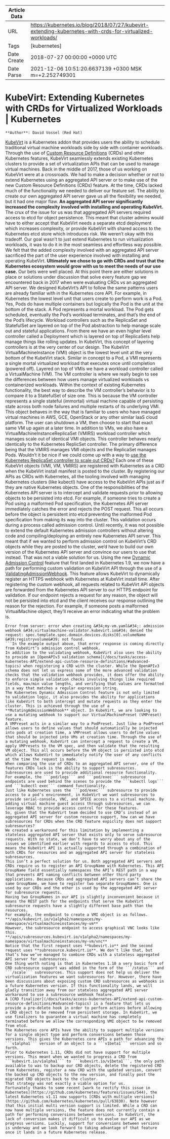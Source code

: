 |             Article Data             ||
| ----------------- | ----------------- |
| URL               | https://kubernetes.io/blog/2018/07/27/kubevirt-extending-kubernetes-with-crds-for-virtualized-workloads/        |
| Tags              | [kubernetes]       |
| Date Create       | 2018-07-27 00:00:00 &#43;0000 UTC |
| Date Parse        | 2021-12-06 10:51:20.6637139 &#43;0300 MSK m=&#43;2.252749301  |

# KubeVirt: Extending Kubernetes with CRDs for Virtualized Workloads | Kubernetes

	
	
	
	
	**Author**: David Vossel (Red Hat)
[KubeVirt](https://github.com/kubevirt/kubevirt) is a Kubernetes addon that provides users the ability to schedule traditional virtual machine workloads side by side with container workloads. Through the use of [Custom Resource Definitions](/docs/concepts/extend-Kubernetes/api-extension/custom-resources/) (CRDs) and other Kubernetes features, KubeVirt seamlessly extends existing Kubernetes clusters to provide a set of virtualization APIs that can be used to manage virtual machines.
Back in the middle of 2017, those of us working on KubeVirt were at a crossroads. We had to make a decision whether or not to extend Kubernetes using an aggregated API server or to make use of the new Custom Resource Definitions (CRDs) feature.
At the time, CRDs lacked much of the functionality we needed to deliver our feature set. The ability to create our own aggregated API server gave us all the flexibility we needed, but it had one major flaw. **An aggregated API server significantly increased the complexity involved with installing and operating KubeVirt.**
The crux of the issue for us was that aggregated API servers required access to etcd for object persistence. This meant that cluster admins would have to either accept that KubeVirt needs a separate etcd deployment which increases complexity, or provide KubeVirt with shared access to the Kubernetes etcd store which introduces risk.
We weren’t okay with this tradeoff. Our goal wasn’t to just extend Kubernetes to run virtualization workloads, it was to do it in the most seamless and effortless way possible. We felt that the added complexity involved with an aggregated API server sacrificed the part of the user experience involved with installing and operating KubeVirt.
**Ultimately we chose to go with CRDs and trust that the Kubernetes ecosystem would grow with us to meet the needs of our use case.** Our bets were well placed. At this point there are either solutions in place or solutions under discussion that solve every feature gap we encountered back in 2017 when were evaluating CRDs vs an aggregated API server.
We designed KubeVirt’s API to follow the same patterns users are already familiar with in the Kubernetes core API.
For example, in Kubernetes the lowest level unit that users create to perform work is a Pod. Yes, Pods do have multiple containers but logically the Pod is the unit at the bottom of the stack. A Pod represents a mortal workload. The Pod gets scheduled, eventually the Pod’s workload terminates, and that’s the end of the Pod’s lifecycle.
Workload controllers such as the ReplicaSet and StatefulSet are layered on top of the Pod abstraction to help manage scale out and stateful applications. From there we have an even higher level controller called a Deployment which is layered on top of ReplicaSets help manage things like rolling updates.
In KubeVirt, this concept of layering controllers is at the very center of our design. The KubeVirt VirtualMachineInstance (VMI) object is the lowest level unit at the very bottom of the KubeVirt stack. Similar in concept to a Pod, a VMI represents a single mortal virtualized workload that executes once until completion (powered off).
Layered on top of VMIs we have a workload controller called a VirtualMachine (VM). The VM controller is where we really begin to see the differences between how users manage virtualized workloads vs containerized workloads. Within the context of existing Kubernetes functionality, the best way to describe the VM controller’s behavior is to compare it to a StatefulSet of size one. This is because the VM controller represents a single stateful (immortal) virtual machine capable of persisting state across both node failures and multiple restarts of its underlying VMI. This object behaves in the way that is familiar to users who have managed virtual machines in AWS, GCE, OpenStack or any other similar IaaS cloud platform. The user can shutdown a VM, then choose to start that exact same VM up again at a later time.
In addition to VMs, we also have a VirtualMachineInstanceReplicaSet (VMIRS) workload controller which manages scale out of identical VMI objects. This controller behaves nearly identically to the Kubernetes ReplicSet controller. The primary difference being that the VMIRS manages VMI objects and the ReplicaSet manages Pods. Wouldn’t it be nice if we could come up with a way to [use the Kubernetes ReplicaSet controller to scale out CRDs?](https://github.com/kubernetes/kubernetes/issues/65622)
Each one of these KubeVirt objects (VMI, VM, VMIRS) are registered with Kubernetes as a CRD when the KubeVirt install manifest is posted to the cluster. By registering our APIs as CRDs with Kubernetes, all the tooling involved with managing Kubernetes clusters (like kubectl) have access to the KubeVirt APIs just as if they are native Kubernetes objects.
One of the responsibilities of the Kubernetes API server is to intercept and validate requests prior to allowing objects to be persisted into etcd. For example, if someone tries to create a Pod using a malformed Pod specification, the Kubernetes API server immediately catches the error and rejects the POST request. This all occurs before the object is persistent into etcd preventing the malformed Pod specification from making its way into the cluster.
This validation occurs during a process called admission control. Until recently, it was not possible to extend the default Kubernetes admission controllers without altering code and compiling/deploying an entirely new Kubernetes API server. This meant that if we wanted to perform admission control on KubeVirt’s CRD objects while they are posted to the cluster, we’d have to build our own version of the Kubernetes API server and convince our users to use that instead. That was not a viable solution for us.
Using the new [Dynamic Admission Control](/docs/reference/access-authn-authz/extensible-admission-controllers/) feature that first landed in Kubernetes 1.9, we now have a path for performing custom validation on KubeVirt API through the use of a [ValidatingAdmissionWebhook](/docs/reference/access-authn-authz/extensible-admission-controllers/#external-admission-webhooks). This feature allows KubeVirt to dynamically register an HTTPS webhook with Kubernetes at KubeVirt install time. After registering the custom webhook, all requests related to KubeVirt API objects are forwarded from the Kubernetes API server to our HTTPS endpoint for validation. If our endpoint rejects a request for any reason, the object will not be persisted into etcd and the client receives our response outlining the reason for the rejection.
For example, if someone posts a malformed VirtualMachine object, they’ll receive an error indicating what the problem is.
```$ kubectl create -f my-vm.yaml 
Error from server: error when creating &#34;my-vm.yaml&#34;: admission webhook &#34;virtualmachine-validator.kubevirt.io&#34; denied the request: spec.template.spec.domain.devices.disks[0].volumeName &#39;registryvolume&#39; not found.
```In the example output above, that error response is coming directly from KubeVirt’s admission control webhook.
In addition to the validating webhook, KubeVirt also uses the ability to provide an [OpenAPIv3 validation schema](/docs/tasks/access-kubernetes-API/extend-api-custom-resource-definitions/#advanced-topics) when registering a CRD with the cluster. While the OpenAPIv3 schema does not let us express some of the more advanced validation checks that the validation webhook provides, it does offer the ability to enforce simple validation checks involving things like required fields, max/min value lengths, and verifying that values are formatted in a way that matches a regular expression string.
The Kubernetes Dynamic Admission Control feature is not only limited to validation logic, it also provides the ability for applications like KubeVirt to both intercept and mutate requests as they enter the cluster. This is achieved through the use of a **MutatingAdmissionWebhook** object. In KubeVirt, we are looking to use a mutating webhook to support our VirtualMachinePreset (VMPreset) feature.
A VMPreset acts in a similar way to a PodPreset. Just like a PodPreset allows users to define values that should automatically be injected into pods at creation time, a VMPreset allows users to define values that should be injected into VMs at creation time. Through the use of a mutating webhook, KubeVirt can intercept a request to create a VM, apply VMPresets to the VM spec, and then validate that the resulting VM object. This all occurs before the VM object is persisted into etcd which allows KubeVirt to immediately notify the user of any conflicts at the time the request is made.
When comparing the use of CRDs to an aggregated API server, one of the features CRDs lack is the ability to support subresources. Subresources are used to provide additional resource functionality. For example, the ```pod/logs``` and ```pod/exec``` subresource endpoints are used behind the scenes to provide the ```kubectl logs``` and ```kubectl exec``` command functionality.
Just like Kubernetes uses the ```pod/exec``` subresource to provide access to a pod’s environment, in KubeVirt we want subresources to provide serial-console, VNC, and SPICE access to a virtual machine. By adding virtual machine guest access through subresources, we can leverage RBAC to provide access control for these features.
So, given that the KubeVirt team decided to use CRD’s instead of an aggregated API server for custom resource support, how can we have subresources for CRDs when the CRD feature expiclity does not support subresources?
We created a workaround for this limitation by implementing a stateless aggregated API server that exists only to serve subresource requests. With no state, we don’t have to worry about any of the issues we identified earlier with regards to access to etcd. This means the KubeVirt API is actually supported through a combination of both CRDs for resources and an aggregated API server for stateless subresources.
This isn’t a perfect solution for us. Both aggregated API servers and CRDs require us to register an API GroupName with Kubernetes. This API GroupName field essentially namespaces the API’s REST path in a way that prevents API naming conflicts between other third party applications. Because CRDs and aggregated API servers can’t share the same GroupName, we have to register two separate GroupNames. One is used by our CRDs and the other is used by the aggregated API server for subresource requests.
Having two GroupNames in our API is slightly inconvenient because it means the REST path for the endpoints that serve the KubeVirt subresource requests have a slightly different base path than the resources.
For example, the endpoint to create a VMI object is as follows.
**/apis/kubevirt.io/v1alpha2/namespaces/my-namespace/virtualmachineinstances/my-vm**
However, the subresource endpoint to access graphical VNC looks like this.
**/apis/subresources.kubevirt.io/v1alpha2/namespaces/my-namespace/virtualmachineinstances/my-vm/vnc**
Notice that the first request uses **kubevirt.io** and the second request uses **subresource.kubevirt.io**. We don’t like that, but that’s how we’ve managed to combine CRDs with a stateless aggregated API server for subresources.
One thing worth noting is that in Kubernetes 1.10 a very basic form of CRD subresource support was added in the form of the ```/status``` and ```/scale``` subresources. This support does not help us deliver the virtualization features we want subresources for. However, there have been discussions about exposing custom CRD subresources as webhooks in a future Kubernetes version. If this functionality lands, we will gladly transition away from our stateless aggregated API server workaround to use a subresource webhook feature.
A [CRD finalizer](/docs/tasks/access-kubernetes-API/extend-api-custom-resource-definitions/#advanced-topics) is a feature that lets us provide a pre-delete hook in order to perform actions before allowing a CRD object to be removed from persistent storage. In KubeVirt, we use finalizers to guarantee a virtual machine has completely terminated before we allow the corresponding VMI object to be removed from etcd.
The Kubernetes core APIs have the ability to support multiple versions for a single object type and perform conversions between those versions. This gives the Kubernetes core APIs a path for advancing the ```v1alpha1``` version of an object to a ```v1beta1``` version and so forth.
Prior to Kubernetes 1.11, CRDs did not have support for multiple versions. This meant when we wanted to progress a CRD from ```kubevirt.io/v1alpha1``` to ```kubevirt.io/v1beta1```, the only path available to was to backup our CRD objects, delete the registered CRD from Kubernetes, register a new CRD with the updated version, convert the backed up CRD objects to the new version, and finally post the migrated CRD objects back to the cluster.
That strategy was not exactly a viable option for us.
Fortunately thanks to some recent [work to rectify this issue in Kubernetes](https://github.com/kubernetes/features/issues/544), the latest Kubernetes v1.11 now supports [CRDs with multiple versions](https://github.com/kubernetes/kubernetes/pull/63830). Note however that this initial multi version support is limited. While a CRD can now have multiple versions, the feature does not currently contain a path for performing conversions between versions. In KubeVirt, the lack of conversion makes it difficult us to evolve our API as we progress versions. Luckily, support for conversions between versions is underway and we look forward to taking advantage of that feature once it lands in a future Kubernetes release.


	

	


